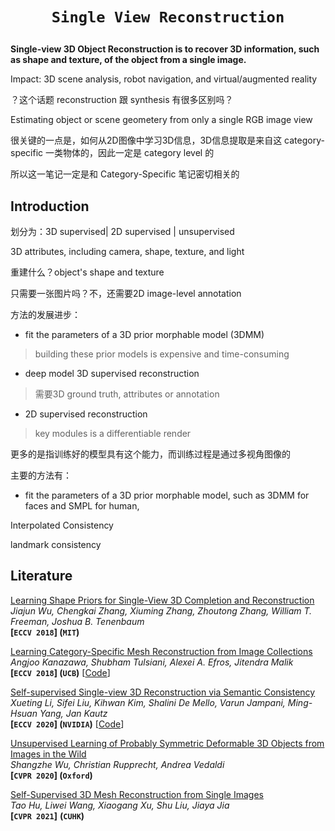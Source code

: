 # <p align=center>`Single View Reconstruction`</p>

**Single-view 3D Object Reconstruction is to recover 3D information, such as shape and texture, of the object from a single image.**



Impact: 3D scene analysis, robot navigation, and virtual/augmented reality



？这个话题 reconstruction 跟 synthesis 有很多区别吗？





Estimating object or scene geometery from only a single RGB image view 



很关键的一点是，如何从2D图像中学习3D信息，3D信息提取是来自这 category-specific 一类物体的，因此一定是 category level 的



所以这一笔记一定是和 Category-Specific 笔记密切相关的



## Introduction

划分为：3D supervised| 2D supervised | unsupervised 



3D attributes, including camera, shape, texture, and light



重建什么？object's shape and texture

只需要一张图片吗？不，还需要2D image-level annotation

方法的发展进步：

- fit the parameters of a 3D prior morphable model (3DMM)

> building these prior models is expensive and time-consuming

- deep model 3D supervised reconstruction

> 需要3D ground truth, attributes or annotation

- 2D supervised reconstruction

> key modules is a differentiable render 





更多的是指训练好的模型具有这个能力，而训练过程是通过多视角图像的





主要的方法有：

- fit the parameters of a 3D prior morphable model, such as 3DMM for faces and SMPL for human,





Interpolated Consistency

landmark consistency





## Literature

<span id="ShapeHD"></span>
[Learning Shape Priors for Single-View 3D Completion and Reconstruction](https://arxiv.org/pdf/1809.05068.pdf)  
*Jiajun Wu, Chengkai Zhang, Xiuming Zhang, Zhoutong Zhang, William T. Freeman, Joshua B. Tenenbaum*  
**[`ECCV 2018`] (`MIT`)**

<span id="CMR"></span>
[Learning Category-Specific Mesh Reconstruction from Image Collections](https://arxiv.org/pdf/1803.07549.pdf)  
*Angjoo Kanazawa, Shubham Tulsiani, Alexei A. Efros, Jitendra Malik*  
**[`ECCV 2018`] (`UCB`)** [[Code](https://github.com/akanazawa/cmr)]

<span id="UMR"></span>
[Self-supervised Single-view 3D Reconstruction via Semantic Consistency](https://arxiv.org/pdf/2003.06473.pdf)  
*Xueting Li, Sifei Liu, Kihwan Kim, Shalini De Mello, Varun Jampani, Ming-Hsuan Yang, Jan Kautz*  
**[`ECCV 2020`] (`NVIDIA`)** [[Code](https://github.com/NVlabs/UMR)]

<span id="UnsupD"></span>
[Unsupervised Learning of Probably Symmetric Deformable 3D Objects from Images in the Wild](https://arxiv.org/pdf/1911.11130.pdf)  
*Shangzhe Wu, Christian Rupprecht, Andrea Vedaldi*  
**[`CVPR 2020`]  (`Oxford`)**

<span id="SMR"></span>
[Self-Supervised 3D Mesh Reconstruction from Single Images](https://openaccess.thecvf.com/content/CVPR2021/html/Hu_Self-Supervised_3D_Mesh_Reconstruction_From_Single_Images_CVPR_2021_paper.html)  
*Tao Hu, Liwei Wang, Xiaogang Xu, Shu Liu, Jiaya Jia*    
**[`CVPR 2021`]**	**(`CUHK`)**

















